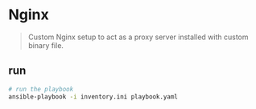 # Nginx

> Custom Nginx setup to act as a proxy server installed with custom binary file.

## run

``` bash
# run the playbook
ansible-playbook -i inventory.ini playbook.yaml
```

